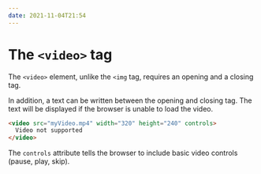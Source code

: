 ```yaml
---
date: 2021-11-04T21:54
---
```


# The `<video>` tag

The `<video>` element, unlike the `<img` tag, requires an opening and a
closing tag.

In addition, a text can be written between the opening and closing tag. The
text will be displayed if the browser is unable to load the video.

```html
<video src="myVideo.mp4" width="320" height="240" controls>
  Video not supported
</video>
```

The `controls` attribute tells the browser to include basic video controls
(pause, play, skip).
